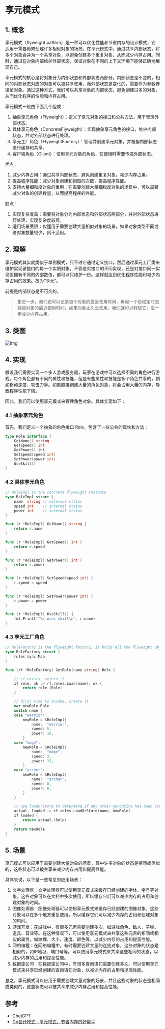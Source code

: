 # 享元模式

## 1. 概念

享元模式（flyweight pattern）是一种可以优化性能和节省内存的设计模式，它适用于需要频繁创建许多相似对象的场景。在享元模式中，通过共享内部状态，将多个对象合并为一个共享对象，以避免创建多个重复对象，从而减少内存占用。同时，通过在对象内部维护外部状态，保证对象在不同的上下文环境下能够正确地展现自己。

享元模式的核心是将对象分为内部状态和外部状态两部分。内部状态是不变的，相同的内部状态对应的对象可以被共享使用，而外部状态是变化的，需要作为参数传递给对象。通过这种方式，我们可以共享对象的内部状态，避免创建过多的对象，从而优化程序的性能和内存占用。

享元模式一般由下面几个组成：

1. 抽象享元角色（Flyweight）：定义了享元对象的接口和公共方法，用于管理外部状态。
2. 具体享元角色（ConcreteFlyweight）：实现抽象享元角色的接口，维护内部状态，并对外部状态进行处理。
3. 享元工厂角色（FlyweightFactory）：管理并创建享元对象，并根据内部状态进行缓存和共享。
4. 客户端角色（Client）：使用享元对象的角色，在使用时需要传递外部状态。

优点：

1. 减少内存占用：通过共享内部状态，避免创建重复对象，减少内存占用。
2. 提高程序性能：减少对象创建和销毁的次数，提高程序性能。
3. 支持大量细粒度对象的重用：在需要创建大量细粒度对象的场景中，可以显著减少对象的创建数量，从而提高程序的性能。

缺点：

1. 实现复杂度高：需要将对象分为内部状态和外部状态两部分，并对外部状态进行处理，实现复杂度较高。
2. 适用场景受限：仅适用于需要创建大量相似对象的场景，如果对象类型不同或者对象数量较少，则不适用。

## 2. 理解

享元模式其实就类似于单例模式，只不过它通过定义接口，然后通过享元工厂类来维护实现该接口的每一个实例对象，不管是对接口的不同实现，还是对接口同一实现但拥有不同的内部数值，都可以只维护一份。这样就达到优化程序性能和减少内存占用的效果。故为“享元”。

前提是内部状态是不可变的。

> 更进一步，我们还可以记录每个对象的最近使用时间，再起一个协程定时去探测对象的最近使用时间，如果对象太久没使用，我们就可以释放它，进一步减少内存占用。

## 3. 类图

![img](https://cdn.jsdelivr.net/gh/hedon954/mapStorage/img/u=3638920120,2039450650&fm=253&fmt=auto&app=138&f=JPEG-20230327110844702.jpeg)

## 4. 实现

假设我们需要实现一个多人游戏服务器，玩家在游戏中可以选择不同的角色进行游戏。每个角色都有不同的属性和技能，但是有些属性和技能是多个角色共享的，例如移动速度、攻击力等。如果直接创建大量的角色对象，将会占用大量的内存，导致程序性能下降。

因此，我们可以使用享元模式来管理角色对象。具体实现如下：

### 4.1 抽象享元角色

首先，我们定义一个抽象的角色接口 Role，包含了一些公共的属性和方法：

```go
type Role interface {
    GetName() string
    GetSpeed() int
    GetPower() int
    SetSpeed(speed int)
    SetPower(power int)
    UseSkill()
}
```

### 4.2 具体享元角色

```go
// RoleImpl is the concrete flyweight instance
type RoleImpl struct {
	name  string // external status
	speed int    // internal status
	power int    // internal status
}

func (r *RoleImpl) GetName() string {
	return r.name
}

func (r *RoleImpl) GetSpeed() int {
	return r.speed
}

func (r *RoleImpl) GetPower() int {
	return r.power
}

func (r *RoleImpl) SetSpeed(speed int) {
	r.speed = speed
}

func (r *RoleImpl) SetPower(power int) {
	r.power = power
}

func (r *RoleImpl) UseSkill() {
	fmt.Printf("%s uses skill\n", r.name)
}
```

### 4.3 享元工厂角色

```go
// RoleFactory is the flyweight factory, it holds all the flyweight objects in memory
type RoleFactory struct {
	roles sync.Map
}

func (rf *RoleFactory) GetRole(name string) Role {

	// if exists, return it
	if role, ok := rf.roles.Load(name); ok {
		return role.(Role)
	}

	// first time to invoke, create it
	var newRole Role
	switch name {
	case "warrior":
		newRole = &RoleImpl{
			name:  "warrior",
			speed: 5,
			power: 10,
		}
	case "mage":
		newRole = &RoleImpl{
			name:  "mage",
			speed: 3,
			power: 15,
		}
	case "archer":
		newRole = &RoleImpl{
			name:  "archer",
			speed: 8,
			power: 8,
		}
	}

	// use loadOrStore to determine if any other goroutine has been created the role
	actual, loaded := rf.roles.LoadOrStore(name, newRole)
	if loaded {
		return actual.(Role)
	}
	return newRole
}
```

## 5. 场景

享元模式可以应用于需要创建大量对象的场景，其中许多对象的状态是相同或类似的，这些状态可以被共享来减少内存占用和提高性能。

具体来说，以下是一些常见的应用场景：

1. 文字处理器：文字处理器可以使用享元模式来缓存已经创建的字体、字号等对象。这些对象可以在文档中多次使用，所以缓存它们可以减少内存的占用和创建对象的时间。
2. 图像处理器：图像处理器可以使用享元模式来缓存已经创建的图像对象。这些对象可以在多个地方重复使用，所以缓存它们可以减少内存的占用和创建对象的时间。
3. 游戏开发：在游戏中，有很多元素需要创建多次，如游戏角色、敌人、子弹、道具、音效等。在这种情况下，可以使用享元模式来共享这些元素的相同或相似的属性，如纹理、大小、速度、颜色等，以减少内存的占用和提高性能。
4. 网络编程：在网络编程中，有时需要创建大量的连接对象，这些对象的状态是相似的，如IP地址、端口号等。可以使用享元模式来共享这些相同的状态，以减少内存的占用和提高性能。
5. 数据库访问：在数据库访问中，有很多查询语句需要创建多次。可以使用享元模式来共享已经创建的查询语句对象，以减少内存的占用和提高性能。

总之，享元模式可以应用于需要创建大量对象的场景，并且这些对象的状态是相同或类似的，这些状态可以被共享来减少内存占用和提高性能。

## 参考

- ChatGPT
- [Go设计模式--享元模式，节省内存的好帮手](https://mp.weixin.qq.com/s?__biz=MzUzNTY5MzU2MA==&mid=2247497613&idx=1&sn=428a4ffa977421b2b2c78f36585b7c62&chksm=fa83261acdf4af0c014190c5982b1b5af34018d69e12c3baf5a1f44b680056901103d2afd2c0&scene=178&cur_album_id=2531498848431669249#rd)
